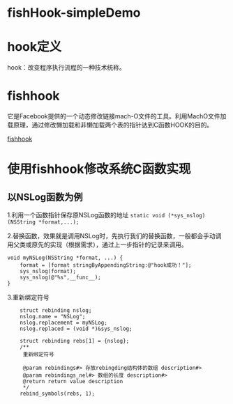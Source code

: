 # fishHook-simpleDemo

# hook定义
hook：改变程序执行流程的一种技术统称。
# fishhook
它是Facebook提供的一个动态修改链接mach-O文件的工具。利用MachO文件加载原理，通过修改懒加载和非懒加载两个表的指针达到C函数HOOK的目的。

[fishhook](https://github.com/facebook/fishhook)

# 使用fishhook修改系统C函数实现
## 以NSLog函数为例
1.利用一个函数指针保存原NSLog函数的地址
`static void (*sys_nslog)(NSString *format,...);`

2.替换函数，效果就是调用NSLog时，先执行我们的替换函数，一般都会手动调用父类或原先的实现（根据需求），通过上一步指针的记录来调用。
```
void myNSLog(NSString *format, ...) {
    format = [format stringByAppendingString:@"hook成功！"];
    sys_nslog(format);
    sys_nslog(@"%s",__func__);
}
```
3.重新绑定符号
```
    struct rebinding nslog;
    nslog.name = "NSLog";
    nslog.replacement = myNSLog;
    nslog.replaced = (void *)&sys_nslog;
    
    struct rebinding rebs[1] = {nslog};
    /**
     重新绑定符号

     @param rebindings#> 存放rebingding结构体的数组 description#>
     @param rebindings_nel#> 数组的长度 description#>
     @return return value description
     */
    rebind_symbols(rebs, 1);
```

